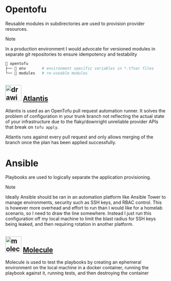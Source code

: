 # Opentofu

Reusable modules in subdirectories are used to provision provider resources.

>[!NOTE]
>In a production environment I would advocate for versioned modules in separate git repositories to ensure idempotency and testability



```sh
📁 opentofu
├── 📁 env       # environment specific variables in *.tfvar files
└── 📁 modules   # re-useable modules
```

## <img src="https://www.runatlantis.io/hero.png" alt="drawing" width="50"/> [Atlantis](https://www.runatlantis.io/)

Atlantis is used as an OpenTofu pull request automation runner. It solves the problem of configuration in your trunk branch not reflecting the actual state of your infrastructure due to the flaky/downright unreliable provider APIs that break on `tofu apply`.

Atlantis runs against every pull request and only allows merging of the branch once the plan has been applied successfully.


# Ansible

Playbooks are used to logically separate the application provisioning.

>[!NOTE]
>Ideally Ansible should be ran in an automation platform like Ansible Tower to manage environments, security such as SSH keys, and RBAC control. This is however more overhead and effort to run than I would like for a homelab scenario, so I need to draw the line somewhere.
Instead I just run this configuration off my local machine to limit the blast radius for SSH keys being leaked, and then requiring rotation in another platform.

## <img src="https://repository-images.githubusercontent.com/46383942/687a7000-5c7e-11e9-8235-51e9db9bfd68" alt="molecule image" width="50"> [Molecule](https://ansible.readthedocs.io/projects/molecule/)

Molecule is used to test the playbooks by creating an ephemeral environment on the local machine in a docker container, running the playbook against it, running tests, and then destroying the container
